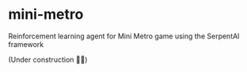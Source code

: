 # mini-metro
Reinforcement learning agent for Mini Metro game using the SerpentAI framework

(Under construction 👷🚧)
